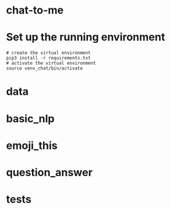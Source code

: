 # chat-to-me
# Set up the running environment
```
# create the virtual environment
pip3 install -r requirements.txt
# activate the virtual environment
source venv_chat/bin/activate
```
# data

# basic_nlp
# emoji_this
# question_answer
# tests
